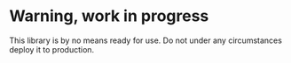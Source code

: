 # Warning, work in progress

This library is by no means ready for use. Do not under any circumstances deploy
it to production.
